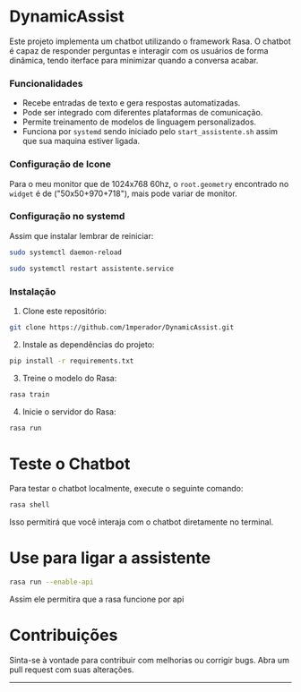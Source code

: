 # DynamicAssist 
Este projeto implementa um chatbot utilizando o framework Rasa. O chatbot é capaz de responder perguntas e interagir com os usuários de forma dinâmica, tendo iterface para minimizar quando a conversa acabar.


### Funcionalidades
- Recebe entradas de texto e gera respostas automatizadas.
- Pode ser integrado com diferentes plataformas de comunicação.
- Permite treinamento de modelos de linguagem personalizados.
- Funciona por `systemd` sendo iniciado pelo `start_assistente.sh` assim que sua maquina estiver ligada.

### Configuração de Icone
Para o meu monitor que de 1024x768 60hz, o `root.geometry` encontrado no `widget` é de ("50x50+970+718"), mais pode variar de monitor.


### Configuração no systemd
Assim que instalar lembrar de reiniciar:
```bash
sudo systemctl daemon-reload
```

```bash
sudo systemctl restart assistente.service
```


### Instalação
1. Clone este repositório:

```bash 
git clone https://github.com/1mperador/DynamicAssist.git
```

2. Instale as dependências do projeto:

```bash
pip install -r requirements.txt
```
3. Treine o modelo do Rasa:

```bash
rasa train
```
4. Inicie o servidor do Rasa:

```bash
rasa run
```

# Teste o Chatbot
Para testar o chatbot localmente, execute o seguinte comando:
```bash
rasa shell
```
Isso permitirá que você interaja com o chatbot diretamente no terminal.

# Use para ligar a assistente
```bash
rasa run --enable-api

```
Assim ele permitira que a rasa funcione por api


# Contribuições
Sinta-se à vontade para contribuir com melhorias ou corrigir bugs. Abra um pull request com suas alterações.

---
